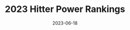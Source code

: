 ---
layout: sports_graphic
title: 2023 Hitter Power Rankings
description: Based on a Yakyu Cosmopolitan post, and then made regularly for Yakyu Cosmopolitan
img: assets/sports_graphics/2023_hitter_power_rankings.png
tags: [npb]
date: 2023-06-18
---